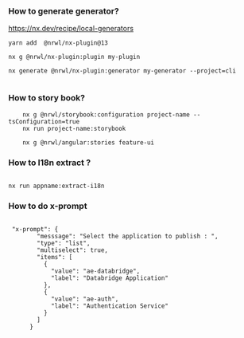 ### How to generate generator?

https://nx.dev/recipe/local-generators

```
yarn add  @nrwl/nx-plugin@13

nx g @nrwl/nx-plugin:plugin my-plugin

nx generate @nrwl/nx-plugin:generator my-generator --project=cli


```

### How to story book?

```
    nx g @nrwl/storybook:configuration project-name --tsConfiguration=true
    nx run project-name:storybook

    nx g @nrwl/angular:stories feature-ui

```

### How to I18n extract ?

```

nx run appname:extract-i18n

```

### How to do x-prompt

```

 "x-prompt": {
        "messsage": "Select the application to publish : ",
        "type": "list",
        "multiselect": true,
        "items": [
          {
            "value": "ae-databridge",
            "label": "Databridge Application"
          },
          {
            "value": "ae-auth",
            "label": "Authentication Service"
          }
        ]
      }


```
